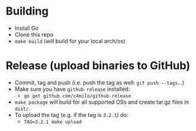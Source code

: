 # Building

- Install Go
- Clone this repo
- `make build` (will build for your local arch/os)


# Release (upload binaries to GitHub)

- Commit, tag and push (i.e. push the tag as well: `git push --tags`...)
- Make sure you have `github-release` installed:
    - `go get github.com/c4milo/github-release`
- `make package` will build for all supported OSs and create tar.gz files in `dist/`.
- To upload the tag (e.g. if the tag is `3.2.1`) do:
   -  `TAG=3.2.1 make upload`

